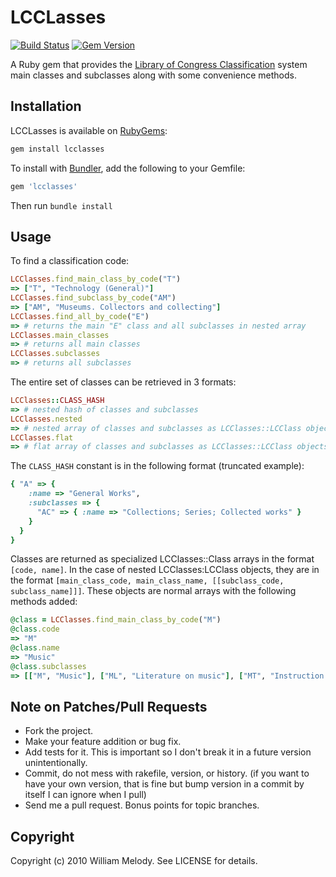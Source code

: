 # LCCLasses

[![Build Status](https://travis-ci.org/xwmx/lcclasses.svg?branch=master)](https://travis-ci.org/xwmx/lcclasses)
[![Gem Version](https://img.shields.io/gem/v/lcclasses?color=blue)](http://rubygems.org/gems/lcclasses)

A Ruby gem that provides the
[Library of Congress Classification](https://www.loc.gov/catdir/cpso/lcc.html)
system main classes and subclasses along with some convenience methods.

## Installation

LCCLasses is available on [RubyGems](https://rubygems.org/gems/lcclasses):

```bash
gem install lcclasses
```

To install with [Bundler](https://bundler.io/), add the following to your
Gemfile:

```ruby
gem 'lcclasses'
```

Then run `bundle install`

## Usage

To find a classification code:

```ruby
LCClasses.find_main_class_by_code("T")
=> ["T", "Technology (General)"]
LCClasses.find_subclass_by_code("AM")
=> ["AM", "Museums. Collectors and collecting"]
LCClasses.find_all_by_code("E")
=> # returns the main "E" class and all subclasses in nested array
LCClasses.main_classes
=> # returns all main classes
LCClasses.subclasses
=> # returns all subclasses
```

The entire set of classes can be retrieved in 3 formats:

```ruby
LCClasses::CLASS_HASH
=> # nested hash of classes and subclasses
LCClasses.nested
=> # nested array of classes and subclasses as LCClasses::LCClass objects
LCClasses.flat
=> # flat array of classes and subclasses as LCClasses::LCClass objects
```

The `CLASS_HASH` constant is in the following format (truncated example):

```ruby
{ "A" => {
    :name => "General Works",
    :subclasses => {
      "AC" => { :name => "Collections; Series; Collected works" }
    }
  }
}
```

Classes are returned as specialized LCClasses::Class arrays in the format
`[code, name]`. In the case of nested LCClasses:LCClass objects, they are in
the format
`[main_class_code, main_class_name, [[subclass_code, subclass_name]]]`.
These objects are normal arrays with the following methods added:

```ruby
@class = LCClasses.find_main_class_by_code("M")
@class.code
=> "M"
@class.name
=> "Music"
@class.subclasses
=> [["M", "Music"], ["ML", "Literature on music"], ["MT", "Instruction and study"]]
```

## Note on Patches/Pull Requests

* Fork the project.
* Make your feature addition or bug fix.
* Add tests for it. This is important so I don't break it in a
  future version unintentionally.
* Commit, do not mess with rakefile, version, or history.
  (if you want to have your own version, that is fine but
   bump version in a commit by itself I can ignore when I pull)
* Send me a pull request. Bonus points for topic branches.

## Copyright

Copyright (c) 2010 William Melody. See LICENSE for details.
